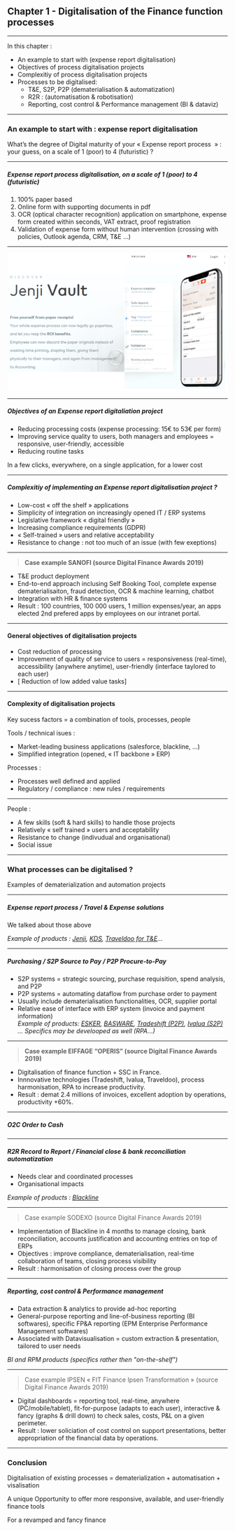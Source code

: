 ## Chapter 1 - Digitalisation of the Finance function processes

----

In this chapter :
- An example to start with (expense report digitalisation)
- Objectives of process digitalisation projects
- Complexitiy of process digitalisation projects
- Processes to be digitalised:
  - T&E, S2P, P2P (dematerialisation & automatization)
  - R2R : (automatisation & robotisation)
  - Reporting, cost control & Performance management (BI & dataviz) 

----

### An example to start with : expense report digitalisation    

What’s  the degree of Digital maturity of your « Expense report process  » : your guess, on a scale of 1 (poor) to 4 (futuristic) ?

----

##### Expense report process digitalisation, on a scale of 1 (poor) to 4 (futuristic)

1. 100% paper based
2. Online form with supporting documents in pdf
3. OCR (optical character recognition) application on smartphone, expense form created within seconds, VAT extract, proof registration
4. Validation of expense form without human intervention (crossing with policies, Outlook agenda, CRM, T&E ...)

----

<img src="images/Jenji.png" style="background:none; border:none; box-shadow:none;"/>

----

##### Objectives of an Expense report digitaliation project

- Reducing processing costs (expense processing: 15€ to 53€ per form) 
- Improving service quality to users, both managers and employees = responsive, user-friendly, accessible
- Reducing routine tasks   

In a few clicks, everywhere, on a single application, for a lower cost

----

##### Complexitiy of implementing an Expense report digitalisation project ? 

- Low-cost « off the shelf »  applications 
- Simplicity of integration on increasingly opened IT / ERP systems 
- Legislative framework « digital friendly » 
- Increasing compliance requirements (GDPR)
- « Self-trained » users and relative acceptability
- Resistance to change : not too much of an issue (with few exeptions)

----

> **Case example SANOFI (source Digital Finance Awards 2019)**   

- T&E product deployment
- End-to-end approach inclusing Self Booking Tool, complete expense dematerialisaiton, fraud detection, OCR & machine learning, chatbot 
- Integration with HR & finance systems  
- Result : 100 countries, 100 000 users, 1 million expenses/year, an apps elected 2nd prefered apps by employees on our intranet portal.

----

#### General objectives of digitalisation projects   
- Cost reduction of processing
- Improvement of quality of service to users = responsiveness (real-time), accessibility (anywhere anytime), user-friendly (interface taylored to each user)
- [ Reduction of low added value tasks] 

----

#### Complexity of digitalisation projects      
Key sucess factors = a combination of tools, processes, people   

Tools / technical isues :
- Market-leading business applications (salesforce, blackline, …)
- Simplified integration (opened, « IT backbone » ERP)    

Processes :
- Processes well defined and applied
- Regulatory / compliance : new rules / requirements

----

People : 
- A few skills (soft & hard skills) to handle those projects
- Relatively « self trained » users and acceptability
- Resistance to change (indivudual and organisational)
- Social issue

----

### What processes can be digitalised ?    

Examples of dematerialization and automation projects

----

##### Expense report process / Travel & Expense solutions 

We talked about those above    

*Example of products : [Jenji](https://jenji.io/en), [KDS](https://www.kds.fr/), [Traveldoo for T&E](https://www.traveldoo.com/)...*

----

##### Purchasing / S2P Source to Pay / P2P Procure-to-Pay     

- S2P systems = strategic sourcing, purchase requisition, spend analysis, and P2P
- P2P systems = automating dataflow from purchase order to payment 
- Usually include dematerialisation functionalities, OCR, supplier portal
- Relative ease of interface with ERP system (invoice and payment information)    
*Example of products: [ESKER](https://www.esker.co.uk/), [BASWARE](https://www.basware.com/en-gb), [Tradeshift (P2P)](https://tradeshift.com/), [Ivalua (S2P)](https://fr.ivalua.com/) ...*
*Specifics may be develooped as well (RPA...)*

----

> **Case example EIFFAGE “OPERIS” (source Digital Finance Awards 2019)**   

- Digitalisation of finance function + SSC in France. 
- Innnovative technologies (Tradeshift, Ivalua, Traveldoo), process harmonisation, RPA to increase productivity. 
- Result : demat 2.4 millions of invoices, excellent adoption by operations, productivity +60%.

----

##### O2C Order to Cash

----

##### R2R Record to Report / Financial close & bank reconciliation automatization 

- Needs clear and coordinated processes
- Organisational impacts   

*Example of products : [Blackline](https://www.blackline.com/)*

----

> Case example SODEXO (source Digital Finance Awards 2019)   

- Implementation of Blackline in 4 months to manage closing, bank reconciliation, accounts justification and accounting entries on top of ERPs
- Objectives : improve compliance, dematerialisation, real-time collaboration of teams, closing process visibility
- Result : harmonisation of closing process over the group

----

##### Reporting, cost control & Performance management 

- Data extraction & analytics to provide ad-hoc reporting
- General-purpose reporting and line-of-business reporting (BI softwares), specific FP&A reporting (EPM Enterprise Performance Management softwares)
- Associated with Datavisualisation = custom extraction & presentation, tailored to user needs 

*BI and RPM products (specifics rather then "on-the-shelf")* 

----

> Case example IPSEN « FIT Finance Ipsen Transformation » (source Digital Finance Awards 2019)

- Digital dashboards = reporting tool, real-time, anywhere (PC/mobile/tablet), fit-for-purpose (adapts to each user), interactive & fancy (graphs & drill down) to check sales, costs, P&L on a given perimeter.
- Result : lower soliciation of cost control on support presentations, better appropriation of the financial data by operations.

----

### Conclusion   

Digitalisation of existing processes = dematerialization + automatisation + visalisation    

A unique Opportunity to offer more responsive, available, and user-friendly finance tools

For a revamped and fancy finance

